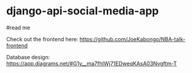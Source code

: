 # django-api-social-media-app

#read me

Check out the frontend here: https://github.com/JoeKabongo/NBA-talk-frontend

Database design: https://app.diagrams.net/#G1y__ma7fhIWj71EDweqKAsA03Nvgftm-T
